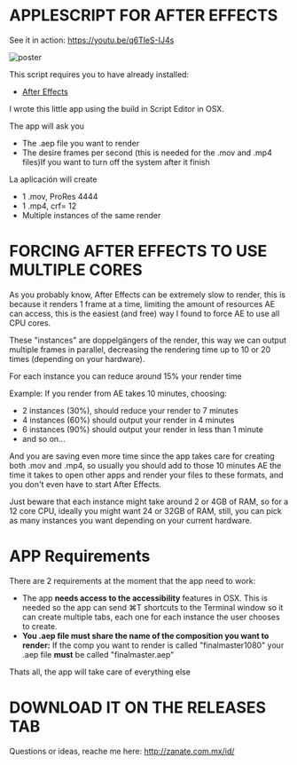 # APPLESCRIPT FOR AFTER EFFECTS
See it in action: https://youtu.be/q6TleS-IJ4s

![poster](https://p1.f0.n0.cdn.getcloudapp.com/items/KouWqRzo/Screen+Shot+2020-02-27+at+12.40.01+PM.png?v=4a09f05351f3a0c8624d7ccf9add9ba5)


This script requires you to have already installed:
* [After Effects](https://www.adobe.com/products/aftereffects.html)


I wrote this little app using the build in Script Editor in OSX.


The app will ask you

- The .aep file you want to render
- The desire frames per second (this is needed for the .mov and .mp4 files)If you want to turn off the system after it finish

La aplicación will create

- 1 .mov, ProRes 4444
- 1 .mp4, crf= 12
- Multiple instances of the same render

# FORCING AFTER EFFECTS TO USE MULTIPLE CORES

As you probably know, After Effects can be extremely slow to render, this is because it renders 1 frame at a time, limiting the amount of resources AE can access, this is the easiest (and free) way I found to force AE to use all CPU cores.

These "instances" are doppelgängers of the render, this way we can output multiple frames in parallel, decreasing the rendering time up to 10 or 20 times (depending on your hardware).

For each instance you can reduce around 15% your render time

Example: If you render from AE takes 10 minutes, choosing:

- 2 instances (30%), should reduce your render to 7 minutes
- 4 instances (60%) should output your render in 4 minutes
- 6 instances (90%) should output your render in less than 1 minute
- and so on...

And you are saving even more time since the app takes care for creating both .mov and .mp4, so usually you should add to those 10 minutes AE the time it takes to open other apps and render your files to these formats,  and you don't even have to start After Effects.

Just beware that each instance might take around 2 or 4GB of RAM, so for a 12 core CPU, ideally you might want 24 or 32GB of RAM, still, you can pick as many instances you want depending on your current hardware.

# APP Requirements

There are 2 requirements at the moment that the app need to work:

- The app **needs access to the accessibility** features in OSX. This is needed so the app can send ⌘T shortcuts to the Terminal window so it can create multiple tabs, each one for each instance the user chooses to create.
- **You .aep file must share the name of the composition you want to render:** If the comp you want to render is called "finalmaster1080" your .aep file **must** be called "finalmaster.aep"

Thats all, the app will take care of everything else

# DOWNLOAD IT ON THE RELEASES TAB

Questions or ideas, reache me here: http://zanate.com.mx/id/


